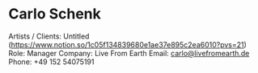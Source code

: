 # Carlo Schenk

Artists / Clients: Untitled (https://www.notion.so/1c05f134839680e1ae37e895c2ea6010?pvs=21)
Role: Manager
Company: Live From Earth
Email: carlo@livefromearth.de
Phone: +49 152 54075191